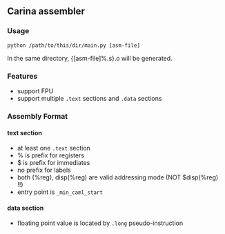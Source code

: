 ## Carina assembler

### Usage

` python /path/to/this/dir/main.py [asm-file] `

In the same directory, {[asm-file]%.s}.o will be generated.

### Features

* support FPU
* support multiple ` .text ` sections and ` .data ` sections

### Assembly Format

#### text section

* at least one ` .text ` section
* % is prefix for registers
* $ is prefix for immediates
* no prefix for labels
* both (%reg), disp(%reg) are valid addressing mode (NOT $disp(%reg) !!)
* entry point is ` _min_caml_start `

#### data section

* floating point value is located by ` .long ` pseudo-instruction
